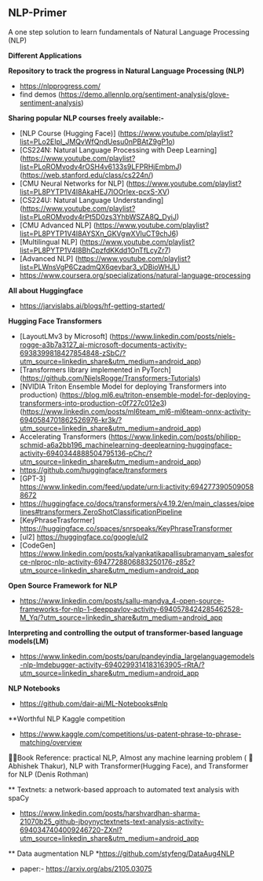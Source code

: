 ## NLP-Primer
 A one step solution to learn fundamentals of Natural Language Processing (NLP)
 
**Different Applications** 
 
**Repository to track the progress in Natural Language Processing (NLP)**
* https://nlpprogress.com/
* find demos (https://demo.allennlp.org/sentiment-analysis/glove-sentiment-analysis)
 
**Sharing popular NLP courses freely available:-**
 
* [NLP Course (Hugging Face)] (https://www.youtube.com/playlist?list=PLo2EIpI_JMQvWfQndUesu0nPBAtZ9gP1o)
* [CS224N: Natural Language Processing with Deep Learning] (https://www.youtube.com/playlist?list=PLoROMvodv4rOSH4v6133s9LFPRHjEmbmJ) (https://web.stanford.edu/class/cs224n/)
* [CMU Neural Networks for NLP] (https://www.youtube.com/playlist?list=PL8PYTP1V4I8AkaHEJ7lOOrlex-pcxS-XV)
* [CS224U: Natural Language Understanding] (https://www.youtube.com/playlist?list=PLoROMvodv4rPt5D0zs3YhbWSZA8Q_DyiJ)
* [CMU Advanced NLP] (https://www.youtube.com/playlist?list=PL8PYTP1V4I8AYSXn_GKVgwXVluCT9chJ6)
* [Multilingual NLP] (https://www.youtube.com/playlist?list=PL8PYTP1V4I8BhCpzfdKKdd1OnTfLcyZr7)
* [Advanced NLP] (https://www.youtube.com/playlist?list=PLWnsVgP6CzadmQX6qevbar3_vDBioWHJL)
* https://www.coursera.org/specializations/natural-language-processing


**All about Huggingface**
* https://jarvislabs.ai/blogs/hf-getting-started/

**Hugging Face Transformers**

* [LayoutLMv3 by Microsoft] (https://www.linkedin.com/posts/niels-rogge-a3b7a3127_ai-microsoft-documents-activity-6938399818427854848-zSbC/?utm_source=linkedin_share&utm_medium=android_app) 
* [Transformers library implemented in PyTorch] (https://github.com/NielsRogge/Transformers-Tutorials)
* [NVIDIA Triton Ensemble Model for deploying Transformers into production) (https://blog.ml6.eu/triton-ensemble-model-for-deploying-transformers-into-production-c0f727c012e3) (https://www.linkedin.com/posts/ml6team_ml6-ml6team-onnx-activity-6940584701862526976-kr3k/?utm_source=linkedin_share&utm_medium=android_app)
* Accelerating Transformers (https://www.linkedin.com/posts/philipp-schmid-a6a2bb196_machinelearning-deeplearning-huggingface-activity-6940344888504795136-pChc/?utm_source=linkedin_share&utm_medium=android_app)
* https://github.com/huggingface/transformers
* [GPT-3] https://www.linkedin.com/feed/update/urn:li:activity:6942773905090588672
* https://huggingface.co/docs/transformers/v4.19.2/en/main_classes/pipelines#transformers.ZeroShotClassificationPipeline
* [KeyPhraseTrasformer] https://huggingface.co/spaces/snrspeaks/KeyPhraseTransformer
* [ul2] https://huggingface.co/google/ul2
* [CodeGen] https://www.linkedin.com/posts/kalyankatikapallisubramanyam_salesforce-nlproc-nlp-activity-6947728806883250176-z85z?utm_source=linkedin_share&utm_medium=android_app

**Open Source Framework for NLP**
* https://www.linkedin.com/posts/sallu-mandya_4-open-source-frameworks-for-nlp-1-deeppavlov-activity-6940578424285462528-M_Yq/?utm_source=linkedin_share&utm_medium=android_app

**Interpreting and controlling the output of transformer-based language models(LM)**
* https://www.linkedin.com/posts/parulpandeyindia_largelanguagemodels-nlp-lmdebugger-activity-6940299314183163905-rRtA/?utm_source=linkedin_share&utm_medium=android_app

**NLP Notebooks**
* https://github.com/dair-ai/ML-Notebooks#nlp

**Worthful NLP Kaggle competition
* https://www.kaggle.com/competitions/us-patent-phrase-to-phrase-matching/overview

📕📄Book Reference: 
practical NLP, Almost any machine learning problem ( 🚀 Abhishek Thakur), NLP with Transformer(Hugging Face), and Transformer for NLP (Denis Rothman) 

** Textnets: a network-based approach to automated text analysis with spaCy
* https://www.linkedin.com/posts/harshvardhan-sharma-21070b25_github-jboynyctextnets-text-analysis-activity-6940347404009246720-ZXnl?utm_source=linkedin_share&utm_medium=android_app

** Data augmentation NLP
*https://github.com/styfeng/DataAug4NLP
* paper:- https://arxiv.org/abs/2105.03075
